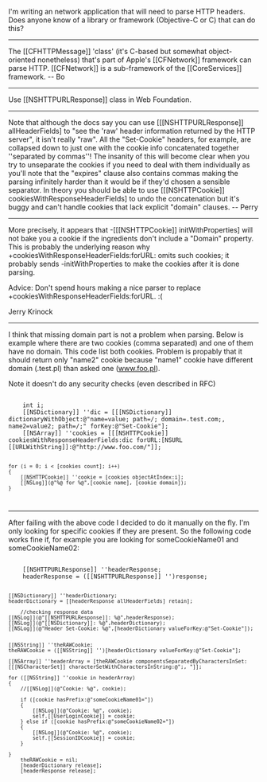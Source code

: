 I'm writing an network application that will need to parse HTTP headers. 
Does anyone know of a library or framework (Objective-C or C) that can do this?

----

The [[CFHTTPMessage]] 'class' (it's C-based but somewhat object-oriented nonetheless) that's part of Apple's [[CFNetwork]] framework can parse HTTP.  [[CFNetwork]] is a sub-framework of the [[CoreServices]] framework.  -- Bo

----

Use [[NSHTTPURLResponse]] class in Web Foundation. 

----

Note that although the docs say you can use [[[NSHTTPURLResponse]] allHeaderFields] to "see the 'raw' header information returned by the HTTP server", it isn't really "raw".  All the "Set-Cookie" headers, for example, are collapsed down to just one with the cookie info concatenated together ''separated by commas''!  The insanity of this will become clear when you try to unseparate the cookies if you need to deal with them individually as you'll note that the "expires" clause also contains commas making the parsing infinitely harder than it would be if they'd chosen a sensible separator.  In theory you should be able to use [[[NSHTTPCookie]] cookiesWithResponseHeaderFields] to undo the concatenation but it's buggy and can't handle cookies that lack explicit "domain" clauses. -- Perry

----

More precisely, it appears that -[[[NSHTTPCookie]] initWithProperties] will not bake you a cookie if the ingredients don't include a "Domain" property.  This is probably the underlying reason why +cookiesWithResponseHeaderFields:forURL: omits such cookies; it probably sends -initWithProperties to make the cookies after it is done parsing.

Advice: Don't spend hours making a nice parser to replace +cookiesWithResponseHeaderFields:forURL.  :(

Jerry Krinock

----

I think that missing domain part is not a problem when parsing.
Below is example where there are two cookies (comma separated) and one of them have no domain. This code list both cookies. Problem is propably that it should return only "name2" cookie because "name1" cookie have different domain (.test.pl) than asked one (www.foo.pl).

Note it doesn't do any security checks (even described in RFC)

<code>
	int i;
	[[NSDictionary]] ''dic = [[[NSDictionary]] dictionaryWithObject:@"name=value; path=/; domain=.test.com;, name2=value2; path=/;" forKey:@"Set-Cookie"];
	[[NSArray]] ''cookies = [[[NSHTTPCookie]] cookiesWithResponseHeaderFields:dic forURL:[NSURL [[URLWithString]]:@"http://www.foo.com/"]];
	
	for (i = 0; i < [cookies count]; i++)
	{
		[[NSHTTPCookie]] ''cookie = [cookies objectAtIndex:i];
		[[NSLog]](@"%@ for %@",[cookie name], [cookie domain]);
	}
</code> 

----

After failing with the above code I decided to do it manually on the fly. I'm only looking for specific cookies if they are present. So the following code works fine if, for example you are looking for someCookieName01 and someCookieName02:

<code>
	[[NSHTTPURLResponse]] ''headerResponse;
	headerResponse = ([[NSHTTPURLResponse]] '')response;
	
	[[NSDictionary]] ''headerDictionary;
	headerDictionary = [[headerResponse allHeaderFields] retain];
	
        //checking response data
	[[NSLog]](@"[[NSHTTPURLResponse]]: %@",headerResponse);
	[[NSLog]](@"[[NSDictionary]]: %@",headerDictionary);
	[[NSLog]](@"Header Set-Cookie: %@",[headerDictionary valueForKey:@"Set-Cookie"]);
	
	
	[[NSString]] ''theRAWCookie;
	theRAWCookie = ([[NSString]] '')[headerDictionary valueForKey:@"Set-Cookie"];
	
	[[NSArray]] ''headerArray = [theRAWCookie componentsSeparatedByCharactersInSet:[[[NSCharacterSet]] characterSetWithCharactersInString:@";, "]];
	
	for ([[NSString]] ''cookie in headerArray) 
	{
		//[[NSLog]](@"Cookie: %@", cookie);
		
		if ([cookie hasPrefix:@"someCookieName01="])
		{
			[[NSLog]](@"Cookie: %@", cookie); 
			self.[[UserLoginCookie]] = cookie;
		} else if ([cookie hasPrefix:@"someCookieName02="])
		{
			[[NSLog]](@"Cookie: %@", cookie);
			self.[[SessionIDCookie]] = cookie;
		}
		
	}
		theRAWCookie = nil;
		[headerDictionary release];
		[headerResponse release];
</code>